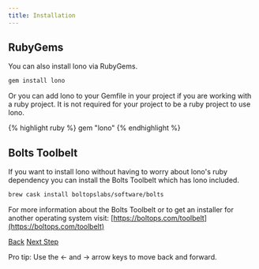 ```yaml
---
title: Installation
---
```


## RubyGems

You can also install lono via RubyGems.

```sh
gem install lono
```

Or you can add lono to your Gemfile in your project if you are working with a ruby project.  It is not required for your project to be a ruby project to use lono.

{% highlight ruby %}
gem "lono"
{% endhighlight %}

## Bolts Toolbelt

If you want to install lono without having to worry about lono's ruby dependency you can install the Bolts Toolbelt which has lono included.

```sh
brew cask install boltopslabs/software/bolts
```

For more information about the Bolts Toolbelt or to get an installer for another operating system visit: [https://boltops.com/toolbelt](https://boltops.com/toolbelt)

<a id="prev" class="btn btn-basic" href="/">Back</a>
<a id="next" class="btn btn-primary" href="/">Next Step</a>
<p class="keyboard-tip">Pro tip: Use the <- and -> arrow keys to move back and forward.</p>
